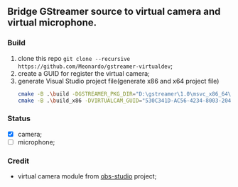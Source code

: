 ## Bridge GStreamer source to virtual camera and virtual microphone.

### Build
1. clone this repo `git clone --recursive https://github.com/Meonardo/gstreamer-virtualdev`;
2. create a GUID for register the virtual camera;
3. generate Visual Studio project file(generate x86 and x64 project file)
   ```bash
   cmake -B .\build -DGSTREAMER_PKG_DIR="D:\gstreamer\1.0\msvc_x86_64\lib\pkgconfig" -DVIRTUALCAM_GUID="530C341D-AC56-4234-8003-2048B1C2E715" -A x64
   cmake -B .\build_x86 -DVIRTUALCAM_GUID="530C341D-AC56-4234-8003-2048B1C2E715" -A Win32
   ```  
### Status
- [x] camera;
- [ ] microphone;

### Credit
- virtual camera module from [obs-studio](https://github.com/obsproject/libdshowcapture) project;
